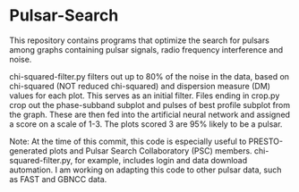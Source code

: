 # Pulsar-Search
This repository contains programs that optimize the search for pulsars among graphs containing pulsar signals, radio frequency interference and noise. 

chi-squared-filter.py filters out up to 80% of the noise in the data, based on chi-squared (NOT reduced chi-squared) and dispersion measure (DM) values for each plot. This serves as an initial filter.
Files ending in crop.py crop out the phase-subband subplot and pulses of best profile subplot from the graph. These are then fed into the artificial neural network and assigned a score on a scale of 1-3. The plots scored 3 are 95% likely to be a pulsar.

Note: At the time of this commit, this code is especially useful to PRESTO-generated plots and Pulsar Search Collaboratory (PSC) members. chi-squared-filter.py, for example, includes login and data download automation. I am working on adapting this code to other pulsar data, such as FAST and GBNCC data.
